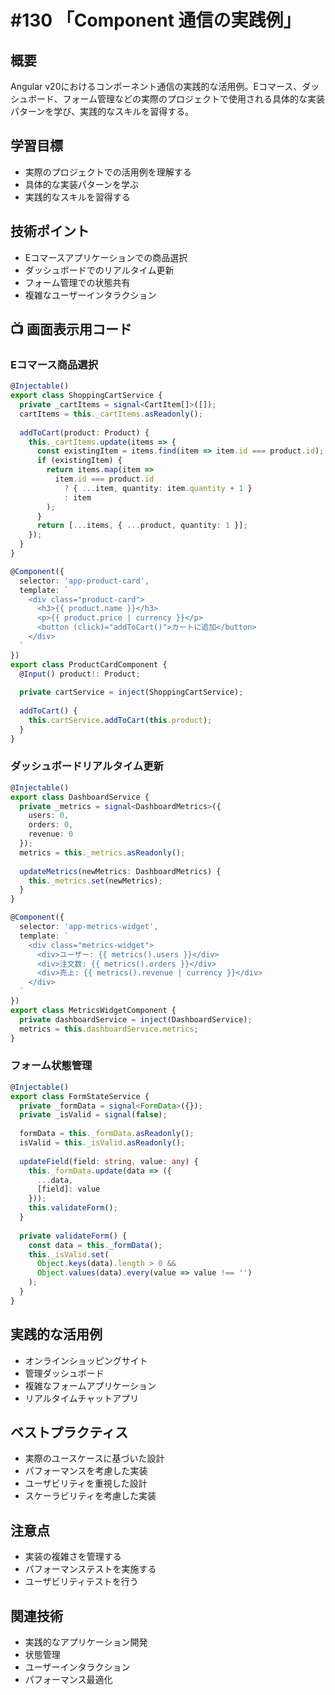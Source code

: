 # #130 「Component 通信の実践例」

## 概要
Angular v20におけるコンポーネント通信の実践的な活用例。Eコマース、ダッシュボード、フォーム管理などの実際のプロジェクトで使用される具体的な実装パターンを学び、実践的なスキルを習得する。

## 学習目標
- 実際のプロジェクトでの活用例を理解する
- 具体的な実装パターンを学ぶ
- 実践的なスキルを習得する

## 技術ポイント
- Eコマースアプリケーションでの商品選択
- ダッシュボードでのリアルタイム更新
- フォーム管理での状態共有
- 複雑なユーザーインタラクション

## 📺 画面表示用コード

### Eコマース商品選択
```typescript
@Injectable()
export class ShoppingCartService {
  private _cartItems = signal<CartItem[]>([]);
  cartItems = this._cartItems.asReadonly();
  
  addToCart(product: Product) {
    this._cartItems.update(items => {
      const existingItem = items.find(item => item.id === product.id);
      if (existingItem) {
        return items.map(item => 
          item.id === product.id 
            ? { ...item, quantity: item.quantity + 1 }
            : item
        );
      }
      return [...items, { ...product, quantity: 1 }];
    });
  }
}

@Component({
  selector: 'app-product-card',
  template: `
    <div class="product-card">
      <h3>{{ product.name }}</h3>
      <p>{{ product.price | currency }}</p>
      <button (click)="addToCart()">カートに追加</button>
    </div>
  `
})
export class ProductCardComponent {
  @Input() product!: Product;
  
  private cartService = inject(ShoppingCartService);
  
  addToCart() {
    this.cartService.addToCart(this.product);
  }
}
```

### ダッシュボードリアルタイム更新
```typescript
@Injectable()
export class DashboardService {
  private _metrics = signal<DashboardMetrics>({
    users: 0,
    orders: 0,
    revenue: 0
  });
  metrics = this._metrics.asReadonly();
  
  updateMetrics(newMetrics: DashboardMetrics) {
    this._metrics.set(newMetrics);
  }
}

@Component({
  selector: 'app-metrics-widget',
  template: `
    <div class="metrics-widget">
      <div>ユーザー: {{ metrics().users }}</div>
      <div>注文数: {{ metrics().orders }}</div>
      <div>売上: {{ metrics().revenue | currency }}</div>
    </div>
  `
})
export class MetricsWidgetComponent {
  private dashboardService = inject(DashboardService);
  metrics = this.dashboardService.metrics;
}
```

### フォーム状態管理
```typescript
@Injectable()
export class FormStateService {
  private _formData = signal<FormData>({});
  private _isValid = signal(false);
  
  formData = this._formData.asReadonly();
  isValid = this._isValid.asReadonly();
  
  updateField(field: string, value: any) {
    this._formData.update(data => ({
      ...data,
      [field]: value
    }));
    this.validateForm();
  }
  
  private validateForm() {
    const data = this._formData();
    this._isValid.set(
      Object.keys(data).length > 0 && 
      Object.values(data).every(value => value !== '')
    );
  }
}
```

## 実践的な活用例
- オンラインショッピングサイト
- 管理ダッシュボード
- 複雑なフォームアプリケーション
- リアルタイムチャットアプリ

## ベストプラクティス
- 実際のユースケースに基づいた設計
- パフォーマンスを考慮した実装
- ユーザビリティを重視した設計
- スケーラビリティを考慮した実装

## 注意点
- 実装の複雑さを管理する
- パフォーマンステストを実施する
- ユーザビリティテストを行う

## 関連技術
- 実践的なアプリケーション開発
- 状態管理
- ユーザーインタラクション
- パフォーマンス最適化

